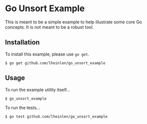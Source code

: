 # Go Unsort Example

This is meant to be a simple example to help illustrate some core Go concepts.  It is not meant to be a robust tool.

## Installation

To install this example, please use `go get`.

```
$ go get github.com/lheinlen/go_unsort_example
```

## Usage
To run the example utility itself...

```
$ go_unsort_example
```

To run the tests...

```
$ go test github.com/lheinlen/go_unsort_example
```
